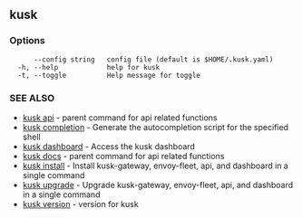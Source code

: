 ## kusk



### Options

```
      --config string   config file (default is $HOME/.kusk.yaml)
  -h, --help            help for kusk
  -t, --toggle          Help message for toggle
```

### SEE ALSO

* [kusk api](kusk_api.md)	 - parent command for api related functions
* [kusk completion](kusk_completion.md)	 - Generate the autocompletion script for the specified shell
* [kusk dashboard](kusk_dashboard.md)	 - Access the kusk dashboard
* [kusk docs](kusk_docs.md)	 - parent command for api related functions
* [kusk install](kusk_install.md)	 - Install kusk-gateway, envoy-fleet, api, and dashboard in a single command
* [kusk upgrade](kusk_upgrade.md)	 - Upgrade kusk-gateway, envoy-fleet, api, and dashboard in a single command
* [kusk version](kusk_version.md)	 - version for kusk

